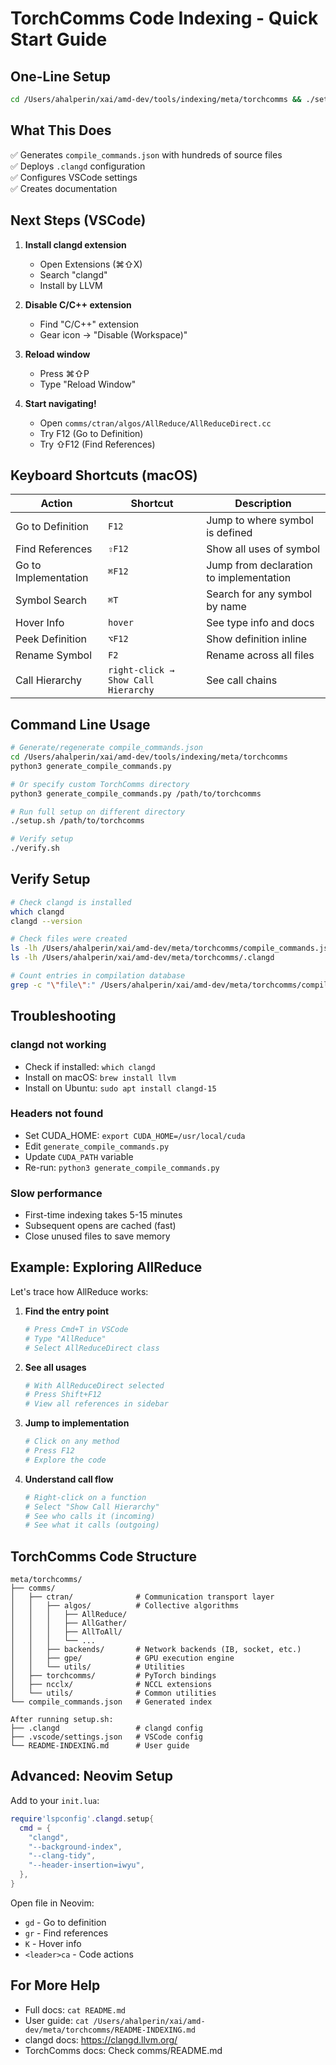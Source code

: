 # TorchComms Code Indexing - Quick Start Guide

## One-Line Setup

```bash
cd /Users/ahalperin/xai/amd-dev/tools/indexing/meta/torchcomms && ./setup.sh
```

## What This Does

✅ Generates `compile_commands.json` with hundreds of source files  
✅ Deploys `.clangd` configuration  
✅ Configures VSCode settings  
✅ Creates documentation  

## Next Steps (VSCode)

1. **Install clangd extension**
   - Open Extensions (⌘⇧X)
   - Search "clangd"
   - Install by LLVM

2. **Disable C/C++ extension**
   - Find "C/C++" extension
   - Gear icon → "Disable (Workspace)"

3. **Reload window**
   - Press ⌘⇧P
   - Type "Reload Window"

4. **Start navigating!**
   - Open `comms/ctran/algos/AllReduce/AllReduceDirect.cc`
   - Try F12 (Go to Definition)
   - Try ⇧F12 (Find References)

## Keyboard Shortcuts (macOS)

| Action | Shortcut | Description |
|--------|----------|-------------|
| Go to Definition | `F12` | Jump to where symbol is defined |
| Find References | `⇧F12` | Show all uses of symbol |
| Go to Implementation | `⌘F12` | Jump from declaration to implementation |
| Symbol Search | `⌘T` | Search for any symbol by name |
| Hover Info | `hover` | See type info and docs |
| Peek Definition | `⌥F12` | Show definition inline |
| Rename Symbol | `F2` | Rename across all files |
| Call Hierarchy | `right-click → Show Call Hierarchy` | See call chains |

## Command Line Usage

```bash
# Generate/regenerate compile_commands.json
cd /Users/ahalperin/xai/amd-dev/tools/indexing/meta/torchcomms
python3 generate_compile_commands.py

# Or specify custom TorchComms directory
python3 generate_compile_commands.py /path/to/torchcomms

# Run full setup on different directory
./setup.sh /path/to/torchcomms

# Verify setup
./verify.sh
```

## Verify Setup

```bash
# Check clangd is installed
which clangd
clangd --version

# Check files were created
ls -lh /Users/ahalperin/xai/amd-dev/meta/torchcomms/compile_commands.json
ls -lh /Users/ahalperin/xai/amd-dev/meta/torchcomms/.clangd

# Count entries in compilation database
grep -c "\"file\":" /Users/ahalperin/xai/amd-dev/meta/torchcomms/compile_commands.json
```

## Troubleshooting

### clangd not working
- Check if installed: `which clangd`
- Install on macOS: `brew install llvm`
- Install on Ubuntu: `sudo apt install clangd-15`

### Headers not found
- Set CUDA_HOME: `export CUDA_HOME=/usr/local/cuda`
- Edit `generate_compile_commands.py`
- Update `CUDA_PATH` variable
- Re-run: `python3 generate_compile_commands.py`

### Slow performance
- First-time indexing takes 5-15 minutes
- Subsequent opens are cached (fast)
- Close unused files to save memory

## Example: Exploring AllReduce

Let's trace how AllReduce works:

1. **Find the entry point**
   ```bash
   # Press Cmd+T in VSCode
   # Type "AllReduce"
   # Select AllReduceDirect class
   ```

2. **See all usages**
   ```bash
   # With AllReduceDirect selected
   # Press Shift+F12
   # View all references in sidebar
   ```

3. **Jump to implementation**
   ```bash
   # Click on any method
   # Press F12
   # Explore the code
   ```

4. **Understand call flow**
   ```bash
   # Right-click on a function
   # Select "Show Call Hierarchy"
   # See who calls it (incoming)
   # See what it calls (outgoing)
   ```

## TorchComms Code Structure

```
meta/torchcomms/
├── comms/
│   ├── ctran/              # Communication transport layer
│   │   ├── algos/          # Collective algorithms
│   │   │   ├── AllReduce/
│   │   │   ├── AllGather/
│   │   │   ├── AllToAll/
│   │   │   └── ...
│   │   ├── backends/       # Network backends (IB, socket, etc.)
│   │   ├── gpe/            # GPU execution engine
│   │   └── utils/          # Utilities
│   ├── torchcomms/         # PyTorch bindings
│   ├── ncclx/              # NCCL extensions
│   └── utils/              # Common utilities
└── compile_commands.json   # Generated index

After running setup.sh:
├── .clangd                 # clangd config
├── .vscode/settings.json   # VSCode config
└── README-INDEXING.md      # User guide
```

## Advanced: Neovim Setup

Add to your `init.lua`:

```lua
require'lspconfig'.clangd.setup{
  cmd = {
    "clangd",
    "--background-index",
    "--clang-tidy",
    "--header-insertion=iwyu",
  },
}
```

Open file in Neovim:
- `gd` - Go to definition
- `gr` - Find references  
- `K` - Hover info
- `<leader>ca` - Code actions

## For More Help

- Full docs: `cat README.md`
- User guide: `cat /Users/ahalperin/xai/amd-dev/meta/torchcomms/README-INDEXING.md`
- clangd docs: https://clangd.llvm.org/
- TorchComms docs: Check comms/README.md

